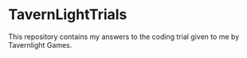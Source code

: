 # TavernLightTrials

This repository contains my answers to the coding trial given to me by Tavernlight Games. 
